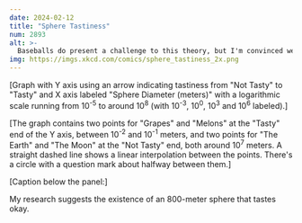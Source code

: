 ```yaml
---
date: 2024-02-12
title: "Sphere Tastiness"
num: 2893
alt: >-
  Baseballs do present a challenge to this theory, but I'm convinced we just haven't found the right seasoning.
img: https://imgs.xkcd.com/comics/sphere_tastiness_2x.png
---
```

[Graph with Y axis using an arrow indicating tastiness from "Not Tasty" to "Tasty" and X axis labeled "Sphere Diameter (meters)" with a logarithmic scale running from 10<sup>-5</sup> to around 10<sup>8</sup> (with 10<sup>-3</sup>, 10<sup>0</sup>, 10<sup>3</sup> and 10<sup>6</sup> labeled).]

[The graph contains two points for "Grapes" and "Melons" at the "Tasty" end of the Y axis, between 10<sup>-2</sup> and 10<sup>-1</sup> meters, and two points for "The Earth" and "The Moon" at the "Not Tasty" end, both around 10<sup>7</sup> meters. A straight dashed line shows a linear interpolation between the points. There's a circle with a question mark about halfway between them.]

[Caption below the panel:]

 My research suggests the existence of an 800-meter sphere that tastes okay.